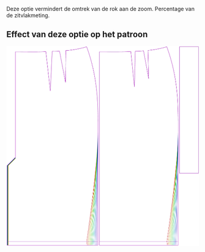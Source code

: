 Deze optie vermindert de omtrek van de rok aan de zoom. Percentage van de zitvlakmeting.



## Effect van deze optie op het patroon
![Deze afbeelding toont het effect van deze optie door meerdere varianten die een andere waarde hebben voor deze optie te vervangen](penelope_hembonus_sample.svg "Effect van deze optie op het patroon")